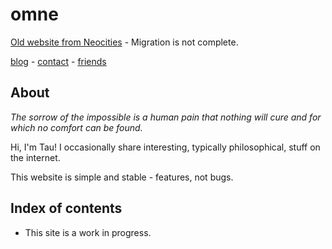 # omne

[Old website from Neocities](https://tauon.neocities.org/) - Migration is not complete.

[blog](/blog) - [contact](/contact) - [friends](/friends)

## About

*The sorrow of the impossible is a human pain that nothing will cure and for which no comfort can be found.*

Hi, I'm Tau! I occasionally share interesting, typically philosophical, stuff on the internet.

This website is simple and stable - features, not bugs.

## Index of contents

- This site is a work in progress.
